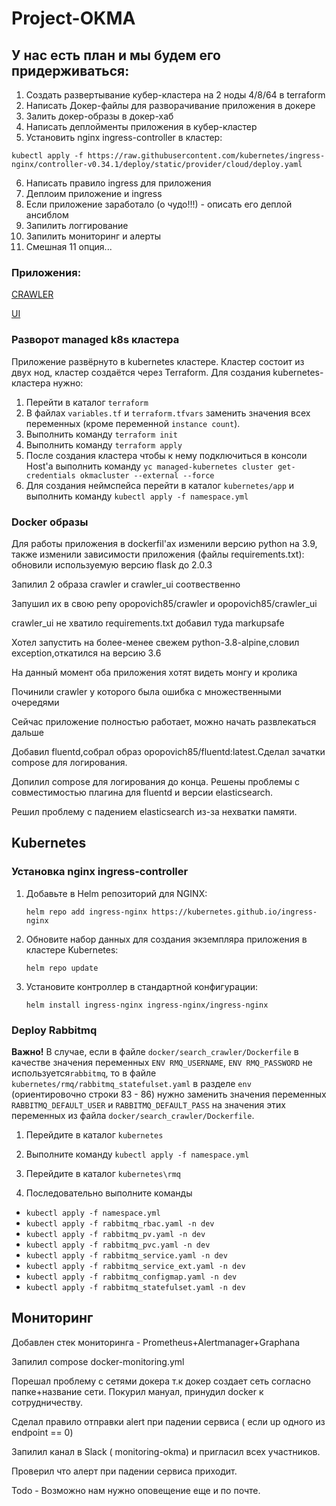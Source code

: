# Project-OKMA
## У нас есть план и мы будем его придерживаться:

1. Создать развертывание кубер-кластера на 2 ноды 4/8/64 в terraform
2. Написать Докер-файлы для разворачивание приложения в докере
3. Залить докер-образы в докер-хаб
4. Написать деплойменты приложения в кубер-кластер
5. Установить nginx ingress-controller в кластер:

`kubectl apply -f https://raw.githubusercontent.com/kubernetes/ingress-nginx/controller-v0.34.1/deploy/static/provider/cloud/deploy.yaml`

6. Написать правило ingress для приложения
7. Деплоим приложение и ingress
8. Если приложение заработало (о чудо!!!) - описать его деплой ансиблом
9. Запилить логгирование
10. Запилить мониторинг и алерты
11. Смешная 11 опция...

### Приложения:
[CRAWLER](https://github.com/express42/search_engine_crawler)

[UI](https://github.com/express42/search_engine_ui)

### Разворот managed k8s кластера

Приложение развёрнуто в kubernetes кластере. Кластер состоит из двух нод, кластер создаётся через Terraform. Для
создания kubernetes-кластера нужно:

1. Перейти в каталог `terraform`
2. В файлах `variables.tf` и `terraform.tfvars` заменить значения всех переменных (кроме переменной `instance count`).
3. Выполнить команду `terraform init`
4. Выполнить команду `terraform apply`
5. После создания кластера чтобы к нему подключиться в консоли Host'a выполнить команду 
   `yc managed-kubernetes cluster get-credentials okmacluster --external --force`
6. Для создания неймспейса перейти в каталог `kubernetes/app` и выполнить команду `kubectl apply -f namespace.yml`

### Docker образы

Для работы приложения в dockerfil'ах изменили версию python на 3.9, также изменили зависимости приложения (файлы
requirements.txt): обновили используемую версию flask до 2.0.3

Запилил 2 образа crawler и crawler_ui соотвественно

Запушил их в свою репу opopovich85/crawler и opopovich85/сrawler_ui

crawler_ui не хватило requirements.txt добавил туда markupsafe

Хотел запустить на более-менее свежем python-3.8-alpine,словил exception,откатился на версию 3.6

На данный момент оба приложения хотят видеть монгу и кролика

Починили crawler у которого была ошибка с множественными очередями

Сейчас приложение полностью работает, можно начать развлекаться дальше

Добавил fluentd,собрал образ opopovich85/fluentd:latest.Сделал зачатки compose для логирования.

Допилил compose для логирования до конца. Решены проблемы с совместимостью плагина для fluentd и версии elasticsearch.

Решил проблему с падением elasticsearch из-за нехватки памяти.

## Kubernetes

### Установка nginx ingress-controller

1. Добавьте в Helm репозиторий для NGINX:

    `helm repo add ingress-nginx https://kubernetes.github.io/ingress-nginx`

2. Обновите набор данных для создания экземпляра приложения в кластере Kubernetes:

    `helm repo update`

3. Установите контроллер в стандартной конфигурации:

    `helm install ingress-nginx ingress-nginx/ingress-nginx`

### Deploy Rabbitmq

**Важно!** В случае, если в файле `docker/search_crawler/Dockerfile` в качестве значения переменных `ENV RMQ_USERNAME`,
`ENV RMQ_PASSWORD` не используется`rabbitmq`, то в файле `kubernetes/rmq/rabbitmq_statefulset.yaml` в разделе `env`
(ориентировочно строки 83 - 86) нужно заменить значения переменных `RABBITMQ_DEFAULT_USER` и `RABBITMQ_DEFAULT_PASS` на
значения этих переменных из файла `docker/search_crawler/Dockerfile`.

1. Перейдите в каталог `kubernetes`

2. Выполните команду `kubectl apply -f namespace.yml`

3. Перейдите в каталог `kubernetes\rmq`

4. Последовательно выполните команды

  * `kubectl apply -f namespace.yml`
  * `kubectl apply -f rabbitmq_rbac.yaml -n dev`
  * `kubectl apply -f rabbitmq_pv.yaml -n dev`
  * `kubectl apply -f rabbitmq_pvc.yaml -n dev`
  * `kubectl apply -f rabbitmq_service.yaml -n dev`
  * `kubectl apply -f rabbitmq_service_ext.yaml -n dev`
  * `kubectl apply -f rabbitmq_configmap.yaml -n dev`
  * `kubectl apply -f rabbitmq_statefulset.yaml -n dev`

## Мониторинг

Добавлен стек мониторинга - Prometheus+Alertmanager+Graphana

Запилил compose docker-monitoring.yml

Порешал проблему с сетями докера т.к докер создает сеть согласно папке+название сети. Покурил мануал, принудил docker к сотрудничеству.

Сделал правило отправки alert при падении сервиса ( если up одного из endpoint == 0)

Запилил канал в Slack ( monitoring-okma) и пригласил всех участников.

Проверил что алерт при падении сервиса приходит.

Todo - Возможно нам нужно оповещение еще и по почте.
